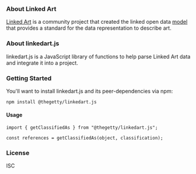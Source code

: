 ### About Linked Art

[Linked Art](https://linked.art/) is a community project that created the linked open data [model](https://linked.art/model/) that provides a standard for the data representation to describe art.

### About linkedart.js

linkedart.js is a JavaScript library of functions to help parse Linked Art data and integrate it into a project.


### Getting Started

You'll want to install linkedart.js and its peer-dependencies via npm:

    npm install @thegetty/linkedart.js

#### Usage

    import { getClassifiedAs } from "@thegetty/linkedart.js";

    const references = getClassifiedAs(object, classification);

### License

ISC

